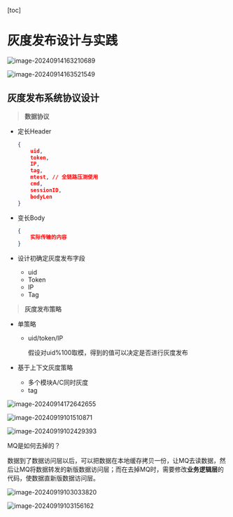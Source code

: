 [toc]

# 灰度发布设计与实践

![image-20240914163210689](https://gcore.jsdelivr.net/gh/lqyspace/AI-master-img@master/img/202409141632658.png)

![image-20240914163521549](https://cdn.jsdelivr.net/gh/lqyspace/AI-master-img@master/img/202409141635661.png)

## 灰度发布系统协议设计

> **数据协议**

- 定长Header

  ```json
  {
      uid,
      token,
      IP,
      tag,
      mtest, // 全链路压测使用
      cmd,
      sessionID,
      bodyLen
  }
  ```

- 变长Body

  ```json
  {
      实际传输的内容
  }
  ```

- 设计初确定灰度发布字段

  - uid
  - Token
  - IP
  - Tag

> **灰度发布策略**

- 单策略

  - uid/token/IP

    假设对uid%100取模，得到的值可以决定是否进行灰度发布

- 基于上下文灰度策略

  - 多个模块A/C同时灰度
  - tag

![image-20240914172642655](https://cdn.jsdelivr.net/gh/lqyspace/AI-master-img@master/img/202409141726768.png)

![image-20240919101510871](https://cdn.jsdelivr.net/gh/lqyspace/AI-master-img@master/img/202409191015550.png)

![image-20240919102429393](https://cdn.jsdelivr.net/gh/lqyspace/AI-master-img@master/img/202409191024467.png)

MQ是如何去掉的？

数据到了数据访问层以后，可以把数据在本地缓存拷贝一份，让MQ去读数据，然后让MQ将数据转发的新版数据访问层；而在去掉MQ时，需要修改**业务逻辑层**的代码，使数据直新版数据访问层。

![image-20240919103033820](https://cdn.jsdelivr.net/gh/lqyspace/AI-master-img@master/img/202409191030898.png)

![image-20240919103156162](https://gcore.jsdelivr.net/gh/lqyspace/AI-master-img@master/img/202409191031239.png)

